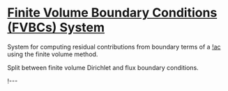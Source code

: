 # [Finite Volume Boundary Conditions (FVBCs) System](syntax/FVBCs/index.md)

System for computing residual contributions from boundary terms of a [!ac](PDE) using
the finite volume method.

Split between finite volume Dirichlet and flux boundary conditions.

!---
